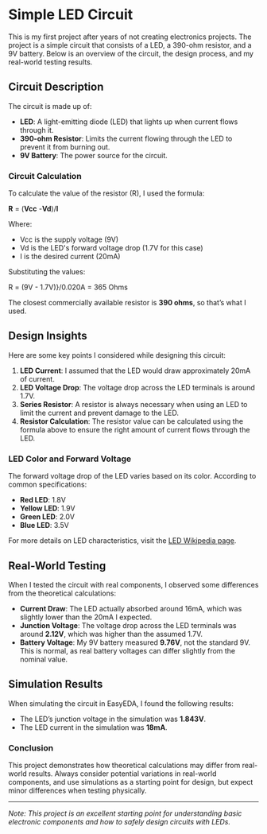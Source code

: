 # Simple LED Circuit

This is my first project after years of not creating electronics projects. The project is a simple circuit that consists of a LED, a 390-ohm resistor, and a 9V battery. Below is an overview of the circuit, the design process, and my real-world testing results.

## Circuit Description

The circuit is made up of:

- **LED**: A light-emitting diode (LED) that lights up when current flows through it.
- **390-ohm Resistor**: Limits the current flowing through the LED to prevent it from burning out.
- **9V Battery**: The power source for the circuit.

### Circuit Calculation

To calculate the value of the resistor (R), I used the formula:

**R** = (**Vcc** -**Vd**)/**I**

Where:
- Vcc is the supply voltage (9V)
- Vd is the LED's forward voltage drop (1.7V for this case)
- I is the desired current (20mA)

Substituting the values:

R = (9V - 1.7V)}/0.020A = 365 Ohms

The closest commercially available resistor is **390 ohms**, so that’s what I used.

## Design Insights

Here are some key points I considered while designing this circuit:

1. **LED Current**: I assumed that the LED would draw approximately 20mA of current.
2. **LED Voltage Drop**: The voltage drop across the LED terminals is around 1.7V.
3. **Series Resistor**: A resistor is always necessary when using an LED to limit the current and prevent damage to the LED.
4. **Resistor Calculation**: The resistor value can be calculated using the formula above to ensure the right amount of current flows through the LED.

### LED Color and Forward Voltage

The forward voltage drop of the LED varies based on its color. According to common specifications:

- **Red LED**: 1.8V
- **Yellow LED**: 1.9V
- **Green LED**: 2.0V
- **Blue LED**: 3.5V

For more details on LED characteristics, visit the [LED Wikipedia page](https://it.wikipedia.org/wiki/LED).

## Real-World Testing

When I tested the circuit with real components, I observed some differences from the theoretical calculations:

- **Current Draw**: The LED actually absorbed around 16mA, which was slightly lower than the 20mA I expected.
- **Junction Voltage**: The voltage drop across the LED terminals was around **2.12V**, which was higher than the assumed 1.7V.
- **Battery Voltage**: My 9V battery measured **9.76V**, not the standard 9V. This is normal, as real battery voltages can differ slightly from the nominal value.

## Simulation Results

When simulating the circuit in EasyEDA, I found the following results:

- The LED’s junction voltage in the simulation was **1.843V**.
- The LED current in the simulation was **18mA**.

### Conclusion

This project demonstrates how theoretical calculations may differ from real-world results. Always consider potential variations in real-world components, and use simulations as a starting point for design, but expect minor differences when testing physically.

---
*Note: This project is an excellent starting point for understanding basic electronic components and how to safely design circuits with LEDs.*
